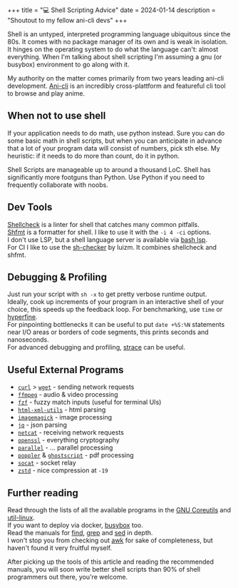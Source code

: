+++
title = "💻 Shell Scripting Advice"
date = 2024-01-14
description = "Shoutout to my fellow ani-cli devs"
+++

Shell is an untyped, interpreted programming language ubiquitous since the 80s.
It comes with no package manager of its own and is weak in isolation.
It hinges on the operating system to do what the language can't: almost everything.
When I'm talking about shell scripting I'm assuming a gnu (or busybox) environment to go along with it.

My authority on the matter comes primarily from two years leading ani-cli development.
[Ani-cli](https://github.com/pystardust/ani-cli) is an incredibly cross-plattform and featureful cli tool to browse and play anime.

## When not to use shell

If your application needs to do math, use python instead.
Sure you can do some basic math in shell scripts, but when you can anticipate in advance that a lot of your program data will consist of numbers, pick sth else.
My heuristic: if it needs to do more than count, do it in python.

Shell Scripts are manageable up to around a thousand LoC.
Shell has significantly more footguns than Python.
Use Python if you need to frequently collaborate with noobs.

## Dev Tools

[Shellcheck](https://github.com/koalaman/shellcheck) is a linter for shell that catches many common pitfalls. \
[Shfmt](https://github.com/patrickvane/shfmt) is a formatter for shell.
I like to use it with the `-i 4 -ci` options. \
I don't use LSP, but a shell language server is available via [bash lsp](https://github.com/bash-lsp/bash-language-server). \
For CI I like to use the [sh-checker](https://github.com/luizm/action-sh-checker) by luizm. It combines shellcheck and shfmt.

## Debugging & Profiling

Just run your script with `sh -x` to get pretty verbose runtime output. \
Ideally, cook up increments of your program in an interactive shell of your choice, this speeds up the feedback loop.
For benchmarking, use `time` or [hyperfine](https://github.com/sharkdp/hyperfine). \
For pinpointing bottlenecks it can be useful to put `date +%S:%N` statements near I/O areas or borders of code segments, this prints seconds and nanoseconds. \
For advanced debugging and profiling, [strace](https://strace.io/) can be useful.

## Useful External Programs

- [`curl`](https://curl.se/) > [`wget`](https://www.gnu.org/software/wget/) - sending network requests
- [`ffmpeg`](https://ffmpeg.org/) - audio & video processing
- [`fzf`](https://github.com/junegunn/fzf) - fuzzy match inputs (useful for terminal UIs)
- [`html-xml-utils`](https://www.w3.org/Tools/HTML-XML-utils/README) - html parsing
- [`imagemagick`](https://imagemagick.org/) - image processing
- [`jq`](https://jqlang.github.io/jq/) - json parsing
- [`netcat`](https://blog.ikuamike.io/posts/2021/netcat/) - receiving network requests
- [`openssl`](https://www.openssl.org/) - everything cryptography
- [`parallel`](https://www.gnu.org/software/parallel/) - ... parallel processing
- [`poppler`](https://poppler.freedesktop.org/) & [`ghostscript`](https://www.ghostscript.com/) - pdf processing
- [`socat`](https://copyconstruct.medium.com/socat-29453e9fc8a6) - socket relay
- [`zstd`](https://github.com/facebook/zstd) - nice compression at `-19`

## Further reading

Read through the lists of all the available programs in the [GNU Coreutils](https://wiki.gentoo.org/wiki/GNU_Coreutils) and [util-linux](https://wiki.gentoo.org/wiki/Util-linux). \
If you want to deploy via docker, [busybox](https://busybox.net/downloads/BusyBox.html) too. \
Read the manuals for [find](https://www.gnu.org/software/findutils/manual/html_mono/find.html), [grep](https://www.gnu.org/software/grep/manual/grep.html) and [sed](https://www.gnu.org/software/sed/manual/sed.html) in depth. \
I won't stop you from checking out [awk](https://www.gnu.org/software/gawk/manual/gawk.html) for sake of completeness, but haven't found it very fruitful myself.

After picking up the tools of this article and reading the recommended manuals, you will soon write better shell scripts than 90% of shell programmers out there, you're welcome.

